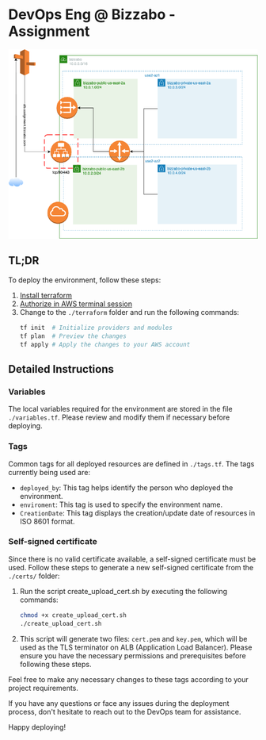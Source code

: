 # DevOps Eng @ Bizzabo - Assignment


![Architecture blueprint](./assignment_b.drawio.png "Architecture blueprint")


## TL;DR

To deploy the environment, follow these steps:


1. [Install terraform](https://developer.hashicorp.com/terraform/tutorials/aws-get-started/install-cli)
2. [Authorize in AWS terminal session](https://docs.aws.amazon.com/cli/latest/userguide/cli-chap-authentication.html)
3. Change to the `./terraform` folder and run the following commands:
    ```bash
    tf init  # Initialize providers and modules
    tf plan  # Preview the changes
    tf apply # Apply the changes to your AWS account
    ```
## Detailed Instructions
### Variables
The local variables required for the environment are stored in the file `./variables.tf`. 
Please review and modify them if necessary before deploying.
### Tags

Common tags for all deployed resources are defined in `./tags.tf`. The tags currently being used are:

- `deployed_by`: This tag helps identify the person who deployed the environment.
- `enviroment`: This tag is used to specify the environment name. 
- `CreationDate`: This tag displays the creation/update date of resources in ISO 8601 format.

### Self-signed certificate

Since there is no valid certificate available, a self-signed certificate must be used. Follow these steps to generate a new self-signed certificate from the `./certs/` folder:

1. Run the script create_upload_cert.sh by executing the following commands:
    ```bash
    chmod +x create_upload_cert.sh 
    ./create_upload_cert.sh
    ```
2. This script will generate two files: `cert.pem` and `key.pem`, which will be used as the TLS terminator on ALB (Application Load Balancer).
Please ensure you have the necessary permissions and prerequisites before following these steps.



Feel free to make any necessary changes to these tags according to your project requirements.

If you have any questions or face any issues during the deployment process, don't hesitate to reach out to the DevOps team for assistance.

Happy deploying!